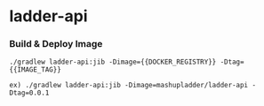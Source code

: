 # ladder-api

### Build & Deploy Image

```shell
./gradlew ladder-api:jib -Dimage={{DOCKER_REGISTRY}} -Dtag={{IMAGE_TAG}}

ex) ./gradlew ladder-api:jib -Dimage=mashupladder/ladder-api -Dtag=0.0.1
```
